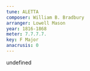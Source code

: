 ```yaml
---
tune: ALETTA
composer: William B. Bradbury
arranger: Lowell Mason
year: 1816-1868
meter: 7.7.7.7.
key: F Major
anacrusis: 0
---
```

undefined